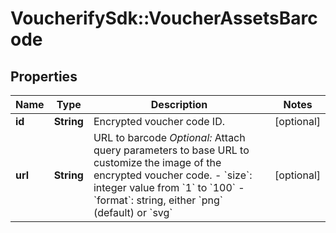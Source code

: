 # VoucherifySdk::VoucherAssetsBarcode

## Properties

| Name | Type | Description | Notes |
| ---- | ---- | ----------- | ----- |
| **id** | **String** | Encrypted voucher code ID. | [optional] |
| **url** | **String** | URL to barcode    *Optional:* Attach query parameters to base URL to customize the image of the encrypted voucher code.    - &#x60;size&#x60;: integer value from &#x60;1&#x60; to &#x60;100&#x60;   - &#x60;format&#x60;: string, either &#x60;png&#x60; (default) or &#x60;svg&#x60; | [optional] |

